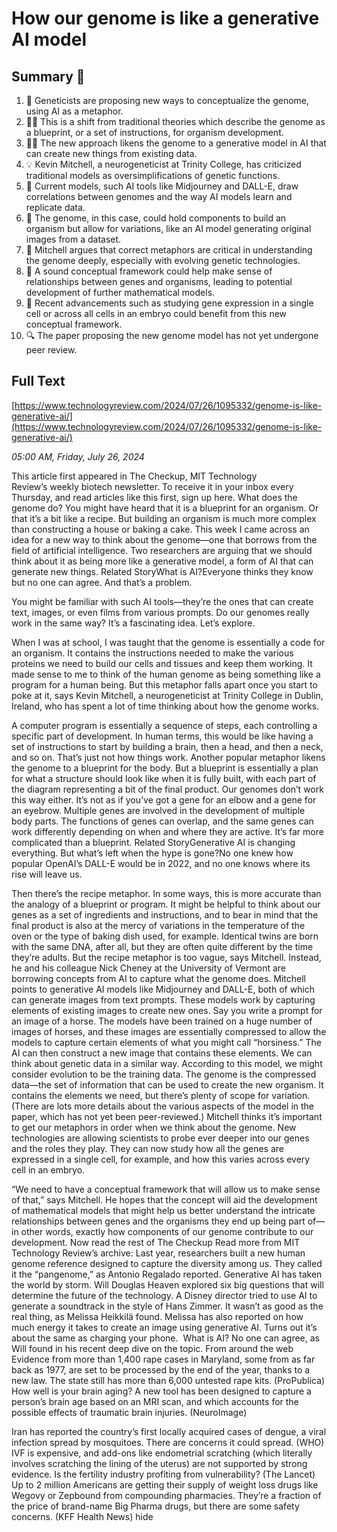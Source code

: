 # How our genome is like a generative AI model

## Summary 🤖

1. 🧬 Geneticists are proposing new ways to conceptualize the genome, using AI as a metaphor.
2. 👩‍🔬 This is a shift from traditional theories which describe the genome as a blueprint, or a set of instructions, for organism development.
3. 👨‍💻 The new approach likens the genome to a generative model in AI that can create new things from existing data.
4. 💡 Kevin Mitchell, a neurogeneticist at Trinity College, has criticized traditional models as oversimplifications of genetic functions.
5. 💾 Current models, such AI tools like Midjourney and DALL-E, draw correlations between genomes and the way AI models learn and replicate data.
6. 📜 The genome, in this case, could hold components to build an organism but allow for variations, like an AI model generating original images from a dataset.
7. 🧪 Mitchell argues that correct metaphors are critical in understanding the genome deeply, especially with evolving genetic technologies.
8. 🧐 A sound conceptual framework could help make sense of relationships between genes and organisms, leading to potential development of further mathematical models.
9. 🔬 Recent advancements such as studying gene expression in a single cell or across all cells in an embryo could benefit from this new conceptual framework.
10. 🔍 The paper proposing the new genome model has not yet undergone peer review.

## Full Text

[https://www.technologyreview.com/2024/07/26/1095332/genome-is-like-generative-ai/](https://www.technologyreview.com/2024/07/26/1095332/genome-is-like-generative-ai/)

*05:00 AM, Friday, July 26, 2024*

This article first appeared in The Checkup, MIT Technology Review’s weekly biotech newsletter. To receive it in your inbox every Thursday, and read articles like this first, sign up here. What does the genome do? You might have heard that it is a blueprint for an organism. Or that it’s a bit like a recipe. But building an organism is much more complex than constructing a house or baking a cake.  This week I came across an idea for a new way to think about the genome—one that borrows from the field of artificial intelligence. Two researchers are arguing that we should think about it as being more like a generative model, a form of AI that can generate new things. Related StoryWhat is AI?Everyone thinks they know but no one can agree. And that’s a problem.

You might be familiar with such AI tools—they’re the ones that can create text, images, or even films from various prompts. Do our genomes really work in the same way? It’s a fascinating idea. Let’s explore.

When I was at school, I was taught that the genome is essentially a code for an organism. It contains the instructions needed to make the various proteins we need to build our cells and tissues and keep them working. It made sense to me to think of the human genome as being something like a program for a human being. But this metaphor falls apart once you start to poke at it, says Kevin Mitchell, a neurogeneticist at Trinity College in Dublin, Ireland, who has spent a lot of time thinking about how the genome works.

A computer program is essentially a sequence of steps, each controlling a specific part of development. In human terms, this would be like having a set of instructions to start by building a brain, then a head, and then a neck, and so on. That’s just not how things work. Another popular metaphor likens the genome to a blueprint for the body. But a blueprint is essentially a plan for what a structure should look like when it is fully built, with each part of the diagram representing a bit of the final product. Our genomes don’t work this way either. It’s not as if you’ve got a gene for an elbow and a gene for an eyebrow. Multiple genes are involved in the development of multiple body parts. The functions of genes can overlap, and the same genes can work differently depending on when and where they are active. It’s far more complicated than a blueprint. Related StoryGenerative AI is changing everything. But what’s left when the hype is gone?No one knew how popular OpenAI’s DALL-E would be in 2022, and no one knows where its rise will leave us.

Then there’s the recipe metaphor. In some ways, this is more accurate than the analogy of a blueprint or program. It might be helpful to think about our genes as a set of ingredients and instructions, and to bear in mind that the final product is also at the mercy of variations in the temperature of the oven or the type of baking dish used, for example. Identical twins are born with the same DNA, after all, but they are often quite different by the time they’re adults.  But the recipe metaphor is too vague, says Mitchell. Instead, he and his colleague Nick Cheney at the University of Vermont are borrowing concepts from AI to capture what the genome does. Mitchell points to generative AI models like Midjourney and DALL-E, both of which can generate images from text prompts. These models work by capturing elements of existing images to create new ones. Say you write a prompt for an image of a horse. The models have been trained on a huge number of images of horses, and these images are essentially compressed to allow the models to capture certain elements of what you might call “horsiness.” The AI can then construct a new image that contains these elements. We can think about genetic data in a similar way. According to this model, we might consider evolution to be the training data. The genome is the compressed data—the set of information that can be used to create the new organism. It contains the elements we need, but there’s plenty of scope for variation. (There are lots more details about the various aspects of the model in the paper, which has not yet been peer-reviewed.) Mitchell thinks it’s important to get our metaphors in order when we think about the genome. New technologies are allowing scientists to probe ever deeper into our genes and the roles they play. They can now study how all the genes are expressed in a single cell, for example, and how this varies across every cell in an embryo.

“We need to have a conceptual framework that will allow us to make sense of that,” says Mitchell. He hopes that the concept will aid the development of mathematical models that might help us better understand the intricate relationships between genes and the organisms they end up being part of—in other words, exactly how components of our genome contribute to our development.  Now read the rest of The Checkup Read more from MIT Technology Review’s archive: Last year, researchers built a new human genome reference designed to capture the diversity among us. They called it the “pangenome,” as Antonio Regalado reported. Generative AI has taken the world by storm. Will Douglas Heaven explored six big questions that will determine the future of the technology. A Disney director tried to use AI to generate a soundtrack in the style of Hans Zimmer. It wasn’t as good as the real thing, as Melissa Heikkilä found. Melissa has also reported on how much energy it takes to create an image using generative AI. Turns out it’s about the same as charging your phone.  What is AI? No one can agree, as Will found in his recent deep dive on the topic. From around the web Evidence from more than 1,400 rape cases in Maryland, some from as far back as 1977, are set to be processed by the end of the year, thanks to a new law. The state still has more than 6,000 untested rape kits. (ProPublica) How well is your brain aging? A new tool has been designed to capture a person’s brain age based on an MRI scan, and which accounts for the possible effects of traumatic brain injuries. (NeuroImage)

Iran has reported the country’s first locally acquired cases of dengue, a viral infection spread by mosquitoes. There are concerns it could spread. (WHO) IVF is expensive, and add-ons like endometrial scratching (which literally involves scratching the lining of the uterus) are not supported by strong evidence. Is the fertility industry profiting from vulnerability? (The Lancet) Up to 2 million Americans are getting their supply of weight loss drugs like Wegovy or Zepbound from compounding pharmacies. They’re a fraction of the price of brand-name Big Pharma drugs, but there are some safety concerns. (KFF Health News) hide

